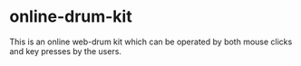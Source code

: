 # online-drum-kit

This is an online web-drum kit which can be operated by both mouse clicks and key presses by the users.
